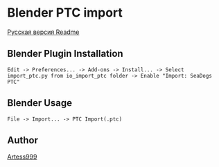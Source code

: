 # Blender PTC import

[Русская версия Readme](README_RUS.md)

## Blender Plugin Installation
```
Edit -> Preferences... -> Add-ons -> Install... -> Select import_ptc.py from io_import_ptc folder -> Enable "Import: SeaDogs PTC"
```

## Blender Usage
```
File -> Import... -> PTC Import(.ptc)
```

## Author

[Artess999](https://github.com/Artess999)

